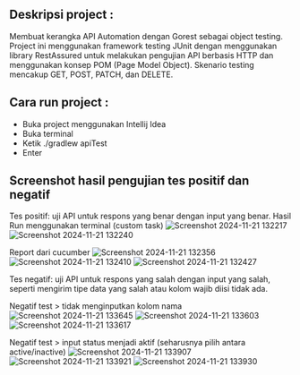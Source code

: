 Deskripsi project :
-
Membuat kerangka API Automation dengan Gorest sebagai object testing. Project ini menggunakan framework testing JUnit dengan menggunakan library RestAssured untuk melakukan pengujian API berbasis HTTP dan menggunakan konsep POM (Page Model Object). Skenario testing mencakup GET, POST, PATCH, dan DELETE.

Cara run project :
-
- Buka project menggunakan Intellij Idea
- Buka terminal
- Ketik ./gradlew apiTest
- Enter

Screenshot hasil pengujian tes positif dan negatif
- 
Tes positif: uji API untuk respons yang benar dengan input yang benar.
Hasil Run menggunakan terminal (custom task)
 ![Screenshot 2024-11-21 132217](https://github.com/user-attachments/assets/cef82678-f636-489a-a8ed-9d67893c410b)
![Screenshot 2024-11-21 132240](https://github.com/user-attachments/assets/9b4952a8-25b6-4ee2-a0f4-15da71bea81b)

Report dari cucumber 
  ![Screenshot 2024-11-21 132356](https://github.com/user-attachments/assets/0c4ed733-721e-40d1-ad97-022843354909)
  ![Screenshot 2024-11-21 132410](https://github.com/user-attachments/assets/5f4aa2f3-fbbc-406c-80c4-04aee63f5e0c)
![Screenshot 2024-11-21 132427](https://github.com/user-attachments/assets/6ddf7697-02ad-41a3-810d-e4d32bfe4b73)

Tes negatif: uji API untuk respons yang salah dengan input yang salah, seperti mengirim tipe data yang salah atau kolom wajib diisi tidak ada.

Negatif test > tidak menginputkan kolom nama
![Screenshot 2024-11-21 133645](https://github.com/user-attachments/assets/1b43a99e-ba1e-4d83-9775-cf7798faea2e)
![Screenshot 2024-11-21 133603](https://github.com/user-attachments/assets/3ae533b9-0675-4fb1-a36d-627c32948b4a)
![Screenshot 2024-11-21 133617](https://github.com/user-attachments/assets/50c86116-315c-49fd-a75e-5e19b2d4d28c)
  
Negatif test > input status menjadi aktif (seharusnya pilih antara active/inactive)
 ![Screenshot 2024-11-21 133907](https://github.com/user-attachments/assets/8b763d8b-aefd-4f5b-855f-528d3cb1bf47)
![Screenshot 2024-11-21 133921](https://github.com/user-attachments/assets/e2587808-9cff-4d3d-823f-81112e1a16cc)
 ![Screenshot 2024-11-21 133930](https://github.com/user-attachments/assets/4b48fdc7-6795-4599-9f61-415bd1256c14)


 


